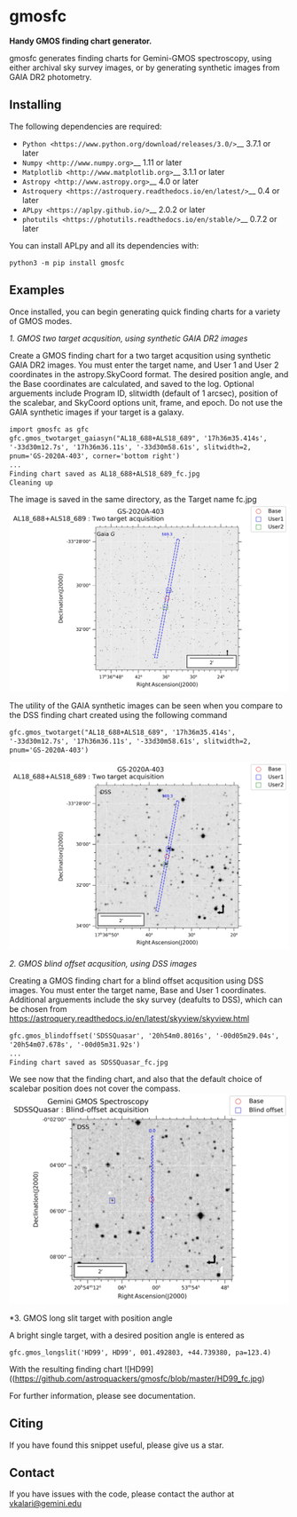 gmosfc
==========

**Handy GMOS finding chart generator.**

gmosfc generates finding charts for Gemini-GMOS spectroscopy, using either archival sky survey images, or by generating synthetic images from GAIA DR2 photometry. 


Installing
----------

The following dependencies are required:

-  `Python <https://www.python.org/download/releases/3.0/>`__ 3.7.1 or later
-  `Numpy <http://www.numpy.org>`__ 1.11 or later
-  `Matplotlib <http://www.matplotlib.org>`__ 3.1.1 or later
-  `Astropy <http://www.astropy.org>`__ 4.0 or later
-  `Astroquery <https://astroquery.readthedocs.io/en/latest/>`__ 0.4 or later
-  `APLpy <https://aplpy.github.io/>`__ 2.0.2 or later
-  `photutils <https://photutils.readthedocs.io/en/stable/>`__ 0.7.2 or later

You can install APLpy and all its dependencies with:

    python3 -m pip install gmosfc
    


Examples
----------

Once installed, you can begin generating quick finding charts for a variety of GMOS modes.


*1. GMOS two target acqusition, using synthetic GAIA DR2 images*

Create a GMOS finding chart for a two target acqusition using synthetic GAIA DR2 images. You must enter the target name, and User 1 and User 2 coordinates in the astropy.SkyCoord format. The desired position angle, and the Base coordinates are calculated, and saved to the log.
Optional arguements include  Program ID, slitwidth (default of 1 arcsec), position of the scalebar, and SkyCoord options unit, frame, and epoch. Do not use the GAIA synthetic images if your target is a galaxy. 

    import gmosfc as gfc
    gfc.gmos_twotarget_gaiasyn("AL18_688+ALS18_689", '17h36m35.414s', '-33d30m12.7s', '17h36m36.11s', '-33d30m58.61s', slitwidth=2, pnum='GS-2020A-403', corner='bottom right')     
    ...
    Finding chart saved as AL18_688+ALS18_689_fc.jpg
    Cleaning up
    
The image is saved in the same directory, as the Target name fc.jpg    
![Image of ALS](https://github.com/astroquackers/gmosfc/blob/master/AL18_688%2BALS18_689_fc.jpg)

The utility of the GAIA synthetic images can be seen when you compare to the DSS finding chart created using the following command

    gfc.gmos_twotarget("AL18_688+ALS18_689", '17h36m35.414s', '-33d30m12.7s', '17h36m36.11s', '-33d30m58.61s', slitwidth=2, pnum='GS-2020A-403')
    
![Image of ALS](https://github.com/astroquackers/gmosfc/blob/master/AL18_688%2BALS18_689_dss.jpg)




*2. GMOS blind offset acqusition, using DSS images*

Creating a GMOS finding chart for a blind offset acqusition using DSS images. You must enter the target name, Base and User 1 coordinates. Additional arguements include the sky survey (deafults to DSS), which can be chosen from https://astroquery.readthedocs.io/en/latest/skyview/skyview.html  

    gfc.gmos_blindoffset('SDSSQuasar', '20h54m0.8016s', '-00d05m29.04s', '20h54m07.678s', '-00d05m31.92s')
    ...
    Finding chart saved as SDSSQuasar_fc.jpg    

We see now that the finding chart, and also that the default choice of scalebar position does not cover the compass.
![Image of QUASAR](https://github.com/astroquackers/gmosfc/blob/master/SDSSQuasar_fc.jpg)



*3. GMOS long slit target with position angle

A bright single target, with a desired position angle is entered as
    
    gfc.gmos_longslit('HD99', HD99', 001.492803, +44.739380, pa=123.4)
    
With the resulting finding chart
![HD99]((https://github.com/astroquackers/gmosfc/blob/master/HD99_fc.jpg)
    

For further information, please see documentation.     
    
Citing
------

If you have found this snippet useful, please give us a star.


Contact
----------

If you have issues with the code, please contact the author at vkalari@gemini.edu
